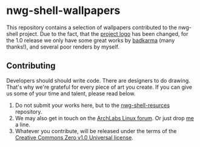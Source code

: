 # nwg-shell-wallpapers
This repository contains a selection of wallpapers contributed to the nwg-shell project. Due to the fact, that the [project logo](https://github.com/nwg-piotr/nwg-shell-resources/blob/master/resources/logo.svg) has been changed, for the 1.0 release we only have some great works by [badkarma](https://forum.archlabslinux.com/u/badkarma/summary) (many thanks!), and several poor renders by myself.

## Contributing

Developers should should write code. There are designers to do drawing. That's why we're grateful for every piece of art you create. If you can give us some of your time and talent, please read below.

1. Do not submit your works here, but to the [nwg-shell-resurces](https://github.com/nwg-piotr/nwg-shell-resources/tree/master/wallpapers) repository.
2. We may also get in touch on the [ArchLabs Linux forum](https://forum.archlabslinux.com/t/nwg-shell-for-sway/5614). Or just drop [me](https://github.com/nwg-piotr) a line.
3. Whatever you contribute, will be released under the terms of the [Creative Commons Zero v1.0 Universal license](https://github.com/nwg-piotr/nwg-shell-wallpapers/blob/main/LICENSE).
